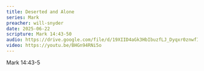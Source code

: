 ```yaml
---
title: Deserted and Alone
series: Mark
preacher: will-snyder
date: 2025-06-22
scripture: Mark 14:43-50
audio: https://drive.google.com/file/d/19XIID4aGk3HbIbuzfLJ_Dyqxr0znwfI9/view?usp=sharing
video: https://youtu.be/BHGn94RNi5o
---
```

Mark 14:43-5